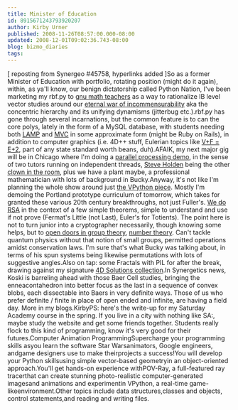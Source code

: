 ```yaml
---
title: Minister of Education
id: 8915671243793920207
author: Kirby Urner
published: 2008-11-26T08:57:00.000-08:00
updated: 2008-12-01T09:02:36.743-08:00
blog: bizmo_diaries
tags: 
---
```


[ reposting from Synergeo #45758, hyperlinks added ]So as a former Minister of Education with portfolio, rotating position (might do it again), within, as ya'll know, our benign dictatorship called Python Nation, I've been marketing my rbf.py to [gnu math teachers](http://worldgame.blogspot.com/2008/05/propagating-gnu-math.html) as a way to rationalize IB level vector studies around our [eternal war of incommensurability](http://controlroom.blogspot.com/2006/08/eternal-war-of-incommensurability.html) aka the concentric hierarchy and its unifying dynamisms (jitterbug etc.).rbf.py has gone through several incarnations, but the common feature is to can the core polys, lately in the form of a MySQL database, with students needing both [LAMP](http://www.4dsolutions.net/ocn/geoquiz.html) and [MVC](http://www.4dsolutions.net/ocn/pymath.html) in some approximate form (might be Ruby on Rails), in addition to computer graphics (i.e. 4D++ stuff, Eulerian topics like [V+F = E+2](http://worldgame.blogspot.com/2008/11/posting-from-my-xo.html), part of any state standard worth beans, duh).AFAIK, my next major gig will be in Chicago where I'm doing a [parallel processing demo](http://mail.python.org/pipermail/edu-sig/2008-November/008873.html), in the sense of two tutors running on independent threads, [Steve Holden](http://holdenweb.com/) being the other [clown in the room](http://worldgame.blogspot.com/2008/11/ieee-presentation.html), plus we have a plant maybe, a professional mathematician with lots of background in Bucky.Anyway, it's not like I'm planning the whole show around just [the VPython piece](http://www.4dsolutions.net/ocn/koskigeom.html). Mostly I'm demoing the Portland prototype curriculum of tomorrow, which takes for granted these various 20th century breakthroughs, not just Fuller's. [We do RSA](http://www.4dsolutions.net/ocn/rsa.html) in the context of a few simple theorems, simple to understand and use if not prove (Fermat's Little (not Last), Euler's for Totients). The point here is not to turn junior into a cryptographer necessarily, though knowing some helps, but to [open doors in group theory](http://www.4dsolutions.net/ocn/crypto0.html), [number theory](http://www.4dsolutions.net/ocn/flash/group.html). Can't tackle quantum physics without that notion of small groups, permitted operations amidst conservation laws. I'm sure that's what Bucky was talking about, in terms of his spun systems being likewise permutations with lots of suggestive angles.Also on tap: some Fractals with PIL for after the break, drawing against my signature [4D Solutions collection](http://www.4dsolutions.net/ocn/cp4e.html).[](http://www.4dsolutions.net/ocn/cp4e.html)In Synergetics news, Koski is barreling ahead with those Baer Cell studies, bringing the enneacontahedron into better focus as the last in a sequence of convex blobs, each dissectable into Baers in very definite ways. Those of us who prefer definite / finite in place of open ended and infinite, are having a field day. More in my blogs.KirbyPS: here's the write-up for my Saturday Academy course in the spring. If you live in a city with nothing like SA:, maybe study the website and get some friends together. Students really flock to this kind of programming, know it's very good for their futures.Computer Animation ProgrammingSupercharge your programming skills asyou learn the software Star Warsanimators, Google engineers, andgame designers use to make theirprojects a success!You will develop your Python skillsusing simple vector-based geometryin an object-oriented approach.You'll get hands-on experience withPOV-Ray, a full-featured ray tracerthat can create stunning photo-realistic computer-generated imagesand animations and experimentin VPython, a real-time game-likeenvironment.Other topics include data structures,classes and objects, control statements,and reading and writing files.[](http://www.flickr.com/photos/17157315@N00/3067306286/)